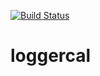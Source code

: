 [![Build Status](https://travis-ci.org/Faskally/loggercal.svg?branch=master)](https://travis-ci.org/Faskally/loggercal)

# loggercal

